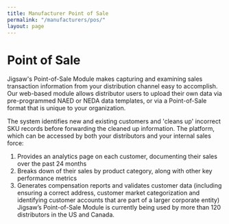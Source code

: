 ```yaml
---
title: Manufacturer Point of Sale
permalink: "/manufacturers/pos/"
layout: page
---
```


# Point of Sale

Jigsaw's Point-of-Sale Module makes capturing and examining sales transaction information from your distribution channel easy to accomplish.  Our web-based module allows distributor users to upload their own data via pre-programmed NAED or NEDA data templates, or via a Point-of-Sale format that is unique to your organization.  

The system identifies new and existing customers and 'cleans up' incorrect SKU records before forwarding the cleaned up information. The platform, which can be accessed by both your distributors and your internal sales force:
 
1. Provides an analytics page on each customer, documenting their sales over the past 24 months
2. Breaks down of their sales by product category, along with other key performance metrics
3. Generates compensation reports and validates customer data (including ensuring a correct address, customer market categorization and identifying customer accounts that are part of a larger corporate entity)
 
Jigsaw’s Point-of-Sale Module is currently being used by more than 120 distributors in the US and Canada.
